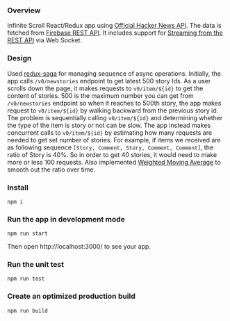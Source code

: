 ### Overview
Infinite Scroll React/Redux app using [Official Hacker News API](https://github.com/HackerNews/API). The data is fetched from [Firebase REST API](https://firebase.google.com/docs/database/rest/start). It includes support for [Streaming from the REST API](https://firebase.google.com/docs/database/rest/retrieve-data#section-rest-streaming) via Web Socket. 

### Design
Used [redux-saga](https://github.com/redux-saga/redux-saga) for managing sequence of async operations. Initially, the app calls `/v0/newstories` endpoint to get latest 500 story Ids. As a user scrolls down the page, it makes requests to `v0/item/${id}` to get the content of stories. 500 is the maximum number you can get from `/v0/newstories` endpoint so when it reaches to 500th story, the app makes request to `v0/item/${id}` by walking backward from the previous story id. The problem is sequentially calling `v0/item/${id}` and determining whether the type of the item is story or not can be slow. The app instead makes concurrent calls to `v0/item/${id}` by estimating how many requests are needed to get set number of stories. For example, if items we received are as following sequence `[Story, Comment, Story, Comment, Comment]`, the ratio of Story is 40%. So in order to get 40 stories, it would need to make more or less 100 requests. Also implemented [Weighted Moving Average](https://en.wikipedia.org/wiki/Moving_average) to smooth out the ratio over time.

### Install
```
npm i
```
### Run the app in development mode
```
npm run start
```
Then open http://localhost:3000/ to see your app.
### Run the unit test
```
npm run test
```
### Create an optimized production build
```
npm run build
```
